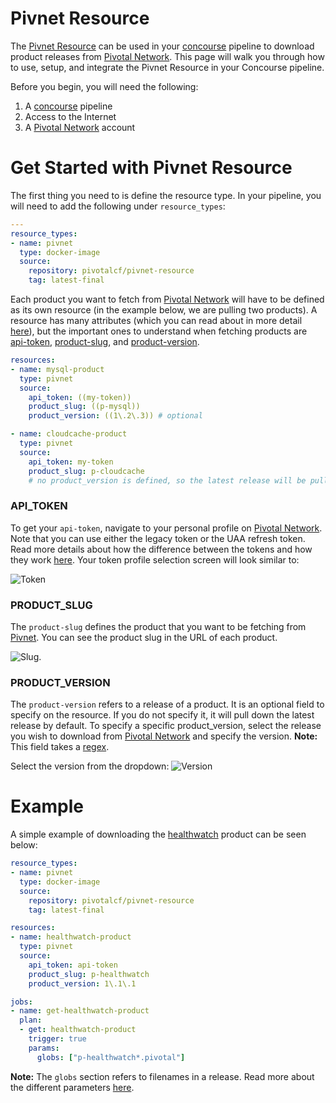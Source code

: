 # Pivnet Resource

The [Pivnet Resource](https://github.com/pivotal-cf/pivnet-resource) can be used in your [concourse](https://concourse-ci.org/) pipeline to download product releases from [Pivotal Network](https://network.pivotal.io/). This page will walk you through how to use, setup, and integrate the Pivnet Resource in your Concourse pipeline.

Before you begin, you will need the following:

1. A [concourse](https://concourse-ci.org/) pipeline
2. Access to the Internet
3. A [Pivotal Network](https://network.pivotal.io) account


# Get Started with Pivnet Resource

The first thing you need to is define the resource type. In your pipeline, you will need to add the following under `resource_types`:

```yaml
---
resource_types:
- name: pivnet
  type: docker-image
  source:
    repository: pivotalcf/pivnet-resource
    tag: latest-final
```


Each product you want to fetch from [Pivotal Network](https://network.pivotal.io) will have to be defined as its own resource (in the example below, we are pulling two products). A resource has many attributes (which you can read about in more detail [here](https://github.com/pivotal-cf/pivnet-resource)), but the important ones to understand when fetching products are [api-token](#API_TOKEN), [product-slug](#PRODUCT_SLUG), and [product-version](#PRODUCT_VERSION). 


```yaml
resources:
- name: mysql-product
  type: pivnet
  source:
    api_token: ((my-token))
    product_slug: ((p-mysql))
    product_version: ((1\.2\.3)) # optional

- name: cloudcache-product
  type: pivnet
  source:
    api_token: my-token
    product_slug: p-cloudcache 
    # no product_version is defined, so the latest release will be pulled
```



### API_TOKEN
To get your `api-token`, navigate to your personal profile on [Pivotal Network](https://network.pivotal.io). Note that you can use either the legacy token or the UAA refresh token. Read more details about how the difference between the tokens and how they work [here](https://network.pivotal.io/docs/api#how-to-authenticate). Your token profile selection screen will look similar to:

![Token](https://s3.amazonaws.com/pivnet-resource-page/tokenSelection.png)



### PRODUCT_SLUG
The `product-slug` defines the product that you want to be fetching from [Pivnet](https://network.pivotal.io). You can see the product slug in the URL of each product.

![Slug](https://s3.amazonaws.com/pivnet-resource-page/pivnet-product-slug.png). 



### PRODUCT_VERSION
The `product-version` refers to a release of a product. It is an optional field to specify on the resource. If you do not specify it, it will pull down the latest release  by default. To specify a specific product_version, select the release you wish to download from [Pivotal Network](https://network.pivotal.io) and specify the version. **Note:** This field takes a [regex](https://en.wikipedia.org/wiki/Regular_expression).

Select the version from the dropdown:
![Version](https://s3.amazonaws.com/pivnet-resource-page/pivnet-product-version.png)


# Example

A simple example of downloading the [healthwatch](https://network.pivotal.io/products/p-healthwatch/) product can be seen below:

```yaml
resource_types:
- name: pivnet
  type: docker-image
  source:
    repository: pivotalcf/pivnet-resource
    tag: latest-final

resources:
- name: healthwatch-product
  type: pivnet
  source:
    api_token: api-token
    product_slug: p-healthwatch
    product_version: 1\.1\.1

jobs:
- name: get-healthwatch-product
  plan:
  - get: healthwatch-product
    trigger: true
    params:
      globs: ["p-healthwatch*.pivotal"]
```


**Note:** The `globs` section refers to filenames in a release. Read more about the different parameters [here](https://github.com/pivotal-cf/pivnet-resource).









